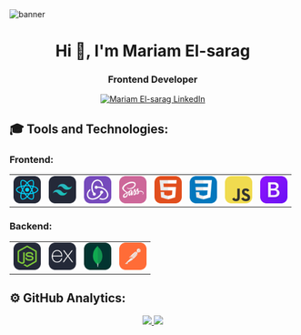 <!-- Banner -->
<img src="https://camo.githubusercontent.com/1cc4a09c2e1425ea8299bad1e673df6139b484072801bede9a1d098a24981328/68747470733a2f2f692e6962622e636f2f6b3234343135622f4769746875622d42616e6e65722e676966" alt="banner"/>

<!-- Title and Introduction -->
<h1 align="center">Hi 👋, I'm Mariam El-sarag</h1>
<h3 align="center">Frontend Developer</h3>

<!-- Social Links -->
<p align="center">
    <a href="https://linkedin.com/in/mariam-elsarag" target="_blank">
        <img src="https://raw.githubusercontent.com/rahuldkjain/github-profile-readme-generator/master/src/images/icons/Social/linked-in-alt.svg" alt="Mariam El-sarag LinkedIn" height="30" width="40" />
    </a>
</p>

<!-- Tools and Technologies Section -->
<h2>🎓 Tools and Technologies:</h2>
<h3>Frontend:</h3>
<table>
    <tr>
        <td><img src="./icons/React-Dark.svg" width="48" /></td>
        <td><img src="./icons/TailwindCSS-Dark.svg" width="48" /></td>
        <td><img src="./icons/Redux.svg" width="48" /></td>
        <td><img src="./icons/Sass.svg" width="48" /></td>
        <td><img src="./icons/HTML.svg" width="48" /></td>
        <td><img src="./icons/CSS.svg" width="48" /></td>
        <td><img src="./icons/JavaScript.svg" width="48" /></td>
        <td><img src="./icons/Bootstrap.svg" width="48" /></td>
    </tr>
</table>
<h3>Backend:</h3>
<table>
    <tr>
        <td><img src="./icons/NodeJS-Dark.svg" width="48" /></td>
        <td><img src="./icons/ExpressJS-Dark.svg" width="48" /></td>
        <td><img src="./icons/MongoDB.svg" width="48" /></td>  
        <td><img src="./icons/Postman.svg" width="48" /></td>  
    </tr>

</table>

<!-- GitHub Analytics Section -->
<h2>⚙️ GitHub Analytics:</h2>
<p align="center">
    <a href="https://github.com/Mariamtarek514">
        <img height="180" src="https://github-readme-stats-eight-theta.vercel.app/api?username=mariam-elsarag&theme=dark&show_icons=true&include_all_commits=true&count_private=true&hide_border=false" />
        <img height="180" src="https://github-readme-stats-eight-theta.vercel.app/api/top-langs/?username=mariam-elsarag&theme=dark&layout=compact&langs_count=10&hide_border=false" />
    </a>
</p>
